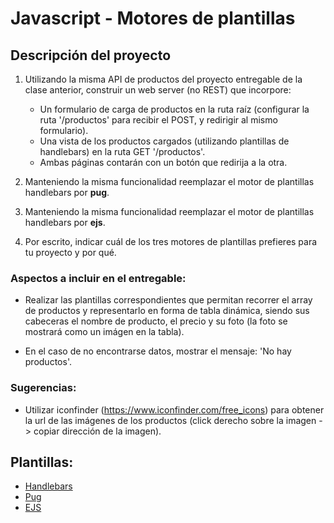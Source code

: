 # Javascript - Motores de plantillas

## Descripción del proyecto

1) Utilizando la misma API de productos del proyecto entregable de la clase anterior, construir un web server (no REST) que incorpore:
    - Un formulario de carga de productos en la ruta raíz (configurar la ruta '/productos' para recibir el POST, y redirigir al mismo formulario).
    - Una vista de los productos cargados (utilizando plantillas de handlebars) en la ruta GET '/productos'.
    - Ambas páginas contarán con un botón que redirija a la otra.

2) Manteniendo la misma funcionalidad reemplazar el motor de plantillas handlebars por **pug**.

3) Manteniendo la misma funcionalidad reemplazar el motor de plantillas handlebars por **ejs**.

4) Por escrito, indicar cuál de los tres motores de plantillas prefieres para tu proyecto y por qué.

### Aspectos a incluir en el entregable:
- Realizar las plantillas correspondientes que permitan recorrer el array de productos y representarlo en forma de tabla dinámica, siendo sus cabeceras el nombre de producto, el precio y su foto (la foto se mostrará como un imágen en la tabla).

- En el caso de no encontrarse datos, mostrar el mensaje: 'No hay productos'.

### Sugerencias:
- Utilizar iconfinder (https://www.iconfinder.com/free_icons) para obtener la url de las imágenes de los productos (click derecho sobre la imagen -> copiar dirección de la imagen).

## Plantillas:

- [Handlebars](https://github.com/bluepill5/JavaScript-Dev/tree/master/work_04/hbs)
- [Pug](https://github.com/bluepill5/JavaScript-Dev/tree/master/work_04/pug)
- [EJS](https://github.com/bluepill5/JavaScript-Dev/tree/master/work_04/ejs)


